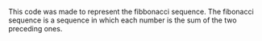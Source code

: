 This code was made to represent the fibbonacci sequence. The fibonacci sequence is a sequence in which each number is the sum of the two preceding ones.
